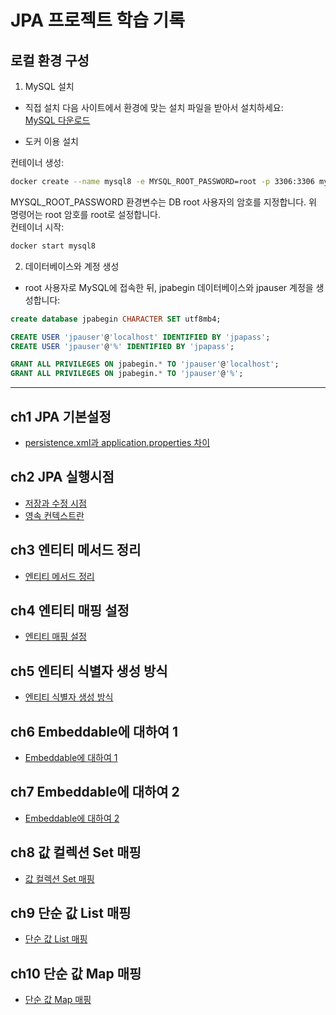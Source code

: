 # JPA 프로젝트 학습 기록

## 로컬 환경 구성
1. MySQL 설치

- 직접 설치
다음 사이트에서 환경에 맞는 설치 파일을 받아서 설치하세요:  
[MySQL 다운로드](https://dev.mysql.com/downloads/)

- 도커 이용 설치
  
컨테이너 생성:
```bash
docker create --name mysql8 -e MYSQL_ROOT_PASSWORD=root -p 3306:3306 mysql:8.0.27
```
MYSQL_ROOT_PASSWORD 환경변수는 DB root 사용자의 암호를 지정합니다.
위 명령어는 root 암호를 root로 설정합니다.
<br>
컨테이너 시작:
```bash
docker start mysql8
```
2. 데이터베이스와 계정 생성
- root 사용자로 MySQL에 접속한 뒤, jpabegin 데이터베이스와 jpauser 계정을 생성합니다:

```sql
create database jpabegin CHARACTER SET utf8mb4;

CREATE USER 'jpauser'@'localhost' IDENTIFIED BY 'jpapass';
CREATE USER 'jpauser'@'%' IDENTIFIED BY 'jpapass';

GRANT ALL PRIVILEGES ON jpabegin.* TO 'jpauser'@'localhost';
GRANT ALL PRIVILEGES ON jpabegin.* TO 'jpauser'@'%';
```
---
## ch1 JPA 기본설정
- [persistence.xml과 application.properties 차이](https://www.notion.so/JPA-28eb45b7ffa2802c9ce7d0d28017184f?p=abc123def456)
  
## ch2 JPA 실행시점
- [저장과 수정 시점](https://www.notion.so/JPA-292b45b7ffa2808e870dd4ca62531972)
- [영속 컨텍스트란](https://www.notion.so/292b45b7ffa280e8b429c363899cc315)

## ch3 엔티티 메서드 정리
- [엔티티 메서드 정리](https://www.notion.so/292b45b7ffa280a18d61f8f2c9db4cef)

## ch4 엔티티 매핑 설정
- [엔티티 매핑 설정](https://www.notion.so/292b45b7ffa280f68b06dd0801a158f2)

## ch5 엔티티 식별자 생성 방식
- [엔티티 식별자 생성 방식](https://www.notion.so/292b45b7ffa280cfb2e7faad7aa5dc6d#292b45b7ffa28029bf7cf2e780f6cd5d)

## ch6 Embeddable에 대하여 1
- [Embeddable에 대하여 1](https://www.notion.so/Embeddable-1-293b45b7ffa2800a9c18eb25167c48f6)

## ch7 Embeddable에 대하여 2
- [Embeddable에 대하여 2](https://www.notion.so/Embeddable-2-295b45b7ffa28067bb44c93476783cfc#298b45b7ffa28062ac9bcc0c3780461a)

## ch8 값 컬렉션 Set 매핑
- [값 컬렉션 Set 매핑](https://www.notion.so/Set-299b45b7ffa280019c07e986af538432?pvs=97#299b45b7ffa28091b7efd7c66a91ad7a)

## ch9 단순 값 List 매핑
- [단순 값 List 매핑](https://www.notion.so/List-299b45b7ffa280a28a11c70e560558e2#299b45b7ffa280058d3edf1c27a7c21f)

## ch10 단순 값 Map 매핑
- [단순 값 Map 매핑](https://www.notion.so/Map-299b45b7ffa280adb18bdeb57c253aee#299b45b7ffa28062b4b7c407ea16c584)